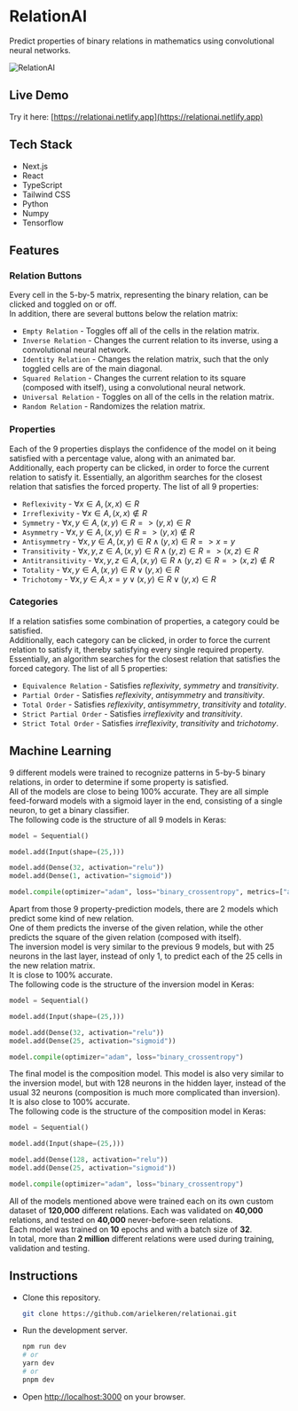 # RelationAI

Predict properties of binary relations in mathematics using convolutional neural networks.

![RelationAI](https://github.com/user-attachments/assets/f1fa20b0-3417-45d1-b5e9-110ef9a14345)

## Live Demo

Try it here: [https://relationai.netlify.app](https://relationai.netlify.app)

## Tech Stack

- Next.js
- React
- TypeScript
- Tailwind CSS
- Python
- Numpy
- Tensorflow

## Features

### Relation Buttons

Every cell in the 5-by-5 matrix, representing the binary relation, can be clicked and toggled on or off.<br>
In addition, there are several buttons below the relation matrix:

- `Empty Relation` - Toggles off all of the cells in the relation matrix.
- `Inverse Relation` - Changes the current relation to its inverse, using a convolutional neural network.
- `Identity Relation` - Changes the relation matrix, such that the only toggled cells are of the main diagonal.
- `Squared Relation` - Changes the current relation to its square (composed with itself), using a convolutional neural network.
- `Universal Relation` - Toggles on all of the cells in the relation matrix.
- `Random Relation` - Randomizes the relation matrix.

### Properties

Each of the 9 properties displays the confidence of the model on it being satisfied with a percentage value, along with an animated bar.<br>
Additionally, each property can be clicked, in order to force the current relation to satisfy it. Essentially, an algorithm searches for the closest relation that satisfies the forced property.
The list of all 9 properties:

- `Reflexivity` - $∀x ∈ A, (x, x) ∈ R$
- `Irreflexivity` - $∀x ∈ A, (x, x) ∉ R$
- `Symmetry` - $∀x,y ∈ A, (x, y) ∈ R => (y, x) ∈ R$
- `Asymmetry` - $∀x,y ∈ A, (x, y) ∈ R => (y, x) ∉ R$
- `Antisymmetry` - $∀x,y ∈ A, (x, y) ∈ R ∧ (y, x) ∈ R => x = y$
- `Transitivity` - $∀x,y,z ∈ A, (x, y) ∈ R ∧ (y, z) ∈ R => (x, z) ∈ R$
- `Antitransitivity` - $∀x,y,z ∈ A, (x, y) ∈ R ∧ (y, z) ∈ R => (x, z) ∉ R$
- `Totality` - $∀x,y ∈ A, (x, y) ∈ R ∨ (y, x) ∈ R$
- `Trichotomy` - $∀x,y ∈ A, x = y ∨ (x, y) ∈ R ∨ (y, x) ∈ R$

### Categories

If a relation satisfies some combination of properties, a category could be satisfied.<br>
Additionally, each category can be clicked, in order to force the current relation to satisfy it, thereby satisfying every single required property. Essentially, an algorithm searches for the closest relation that satisfies the forced category.
The list of all 5 properties:

- `Equivalence Relation` - Satisfies _reflexivity_, _symmetry_ and _transitivity_.
- `Partial Order` - Satisfies _reflexivity_, _antisymmetry_ and _transitivity_.
- `Total Order` - Satisfies _reflexivity_, _antisymmetry_, _transitivity_ and _totality_.
- `Strict Partial Order` - Satisfies _irreflexivity_ and _transitivity_.
- `Strict Total Order` - Satisfies _irreflexivity_, _transitivity_ and _trichotomy_.

## Machine Learning

9 different models were trained to recognize patterns in 5-by-5 binary relations, in order to determine if some property is satisfied.<br>
All of the models are close to being 100% accurate. They are all simple feed-forward models with a sigmoid layer in the end, consisting of a single neuron, to get a binary classifier.<br>
The following code is the structure of all 9 models in Keras:

```py
model = Sequential()

model.add(Input(shape=(25,)))

model.add(Dense(32, activation="relu"))
model.add(Dense(1, activation="sigmoid"))

model.compile(optimizer="adam", loss="binary_crossentropy", metrics=["accuracy"])
```

Apart from those 9 property-prediction models, there are 2 models which predict some kind of new relation.<br>
One of them predicts the inverse of the given relation, while the other predicts the square of the given relation (composed with itself).<br>
The inversion model is very similar to the previous 9 models, but with 25 neurons in the last layer, instead of only 1, to predict each of the 25 cells in the new relation matrix.<br>
It is close to 100% accurate.<br>
The following code is the structure of the inversion model in Keras:

```py
model = Sequential()

model.add(Input(shape=(25,)))

model.add(Dense(32, activation="relu"))
model.add(Dense(25, activation="sigmoid"))

model.compile(optimizer="adam", loss="binary_crossentropy")
```

The final model is the composition model. This model is also very similar to the inversion model, but with 128 neurons in the hidden layer, instead of the usual 32 neurons (composition is much more complicated than inversion).<br>
It is also close to 100% accurate.<br>
The following code is the structure of the composition model in Keras:

```py
model = Sequential()

model.add(Input(shape=(25,)))

model.add(Dense(128, activation="relu"))
model.add(Dense(25, activation="sigmoid"))

model.compile(optimizer="adam", loss="binary_crossentropy")
```

All of the models mentioned above were trained each on its own custom dataset of **120,000** different relations. Each was validated on **40,000** relations, and tested on **40,000** never-before-seen relations.<br>
Each model was trained on **10** epochs and with a batch size of **32**.<br>
In total, more than **2 million** different relations were used during training, validation and testing.

## Instructions

- Clone this repository.
  ```bash
  git clone https://github.com/arielkeren/relationai.git
  ```
- Run the development server.
  ```bash
  npm run dev
  # or
  yarn dev
  # or
  pnpm dev
  ```
- Open [http://localhost:3000](http://localhost:3000) on your browser.
